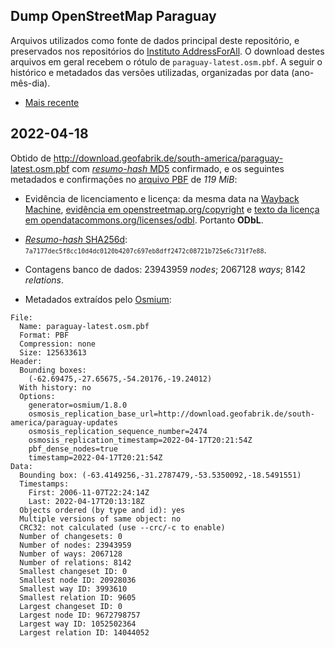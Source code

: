 ## Dump OpenStreetMap Paraguay
Arquivos utilizados como fonte de dados principal deste repositório, e preservados nos repositórios do [Instituto AddressForAll](https://github.com/AddressForAll/preserv-PY). 
O download destes arquivos em geral recebem o rótulo de `paraguay-latest.osm.pbf`. 
A seguir o histórico e metadados das versões utilizadas, organizadas por data (ano-mês-dia).

* [Mais recente](#2022-04-18)

## 2022-04-18
Obtido de http://download.geofabrik.de/south-america/paraguay-latest.osm.pbf com [_resumo-hash_ MD5](https://en.wikipedia.org/wiki/MD5) confirmado, e os seguintes metadados e confirmações no [arquivo PBF](https://wiki.openstreetmap.org/wiki/PBF_Format) de *119 MiB*:

* Evidência de licenciamento e licença: da mesma data na [Wayback Machine](https://web.archive.org), [evidência em openstreetmap.org/copyright](http://web.archive.org/web/20220418172233/https://www.openstreetmap.org/copyright) e [texto da licença em opendatacommons.org/licenses/odbl](http://web.archive.org/web/20220418172356/https://opendatacommons.org/licenses/odbl/). Portanto **ODbL**.

* [_Resumo-hash_ SHA256d](https://en.bitcoin.it/wiki/Protocol_documentation#Hashes): <small> `7a7177dec5f8cc10d4dc0120b4207c697eb8dff2472c08721b725e6c731f7e88`</small>.

* Contagens banco de dados: 23943959 _nodes_; 2067128 _ways_; 8142 _relations_.

* Metadados extraídos pelo [Osmium](https://osmcode.org/osmium-tool/manual.html):

```
File:
  Name: paraguay-latest.osm.pbf
  Format: PBF
  Compression: none
  Size: 125633613
Header:
  Bounding boxes:
    (-62.69475,-27.65675,-54.20176,-19.24012)
  With history: no
  Options:
    generator=osmium/1.8.0
    osmosis_replication_base_url=http://download.geofabrik.de/south-america/paraguay-updates
    osmosis_replication_sequence_number=2474
    osmosis_replication_timestamp=2022-04-17T20:21:54Z
    pbf_dense_nodes=true
    timestamp=2022-04-17T20:21:54Z
Data:
  Bounding box: (-63.4149256,-31.2787479,-53.5350092,-18.5491551)
  Timestamps:
    First: 2006-11-07T22:24:14Z
    Last: 2022-04-17T20:13:18Z
  Objects ordered (by type and id): yes
  Multiple versions of same object: no
  CRC32: not calculated (use --crc/-c to enable)
  Number of changesets: 0
  Number of nodes: 23943959
  Number of ways: 2067128
  Number of relations: 8142
  Smallest changeset ID: 0
  Smallest node ID: 20928036
  Smallest way ID: 3993610
  Smallest relation ID: 9605
  Largest changeset ID: 0
  Largest node ID: 9672798757
  Largest way ID: 1052502364
  Largest relation ID: 14044052
```
